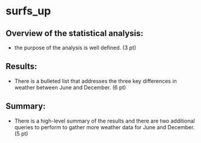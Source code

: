 # surfs_up
## Overview of the statistical analysis:
- the purpose of the analysis is well defined. (3 pt)
## Results:
- There is a bulleted list that addresses the three key differences in weather between June and December. (6 pt)
## Summary:
- There is a high-level summary of the results and there are two additional queries to perform to gather more weather data for June and December. (5 pt)
